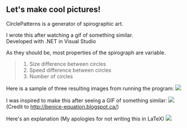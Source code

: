 ## Let's make cool pictures!

CirclePatterns is a generator of spirographic art.

I wrote this after watching a gif of something similar.  
Developed with .NET in Visual Studio

As they should be, most properties of the spirograph are variable.
  >1. Size difference between circles
  >2. Speed difference between circles
  >3. Number of circles

Here is a sample of three resulting images from running the program:
![](https://raw.githubusercontent.com/jpatomic96/Spirograph-Generator/master/Images/Sample.png)

I was inspired to make this after seeing a GIF of something similar:
![](https://raw.githubusercontent.com/jpatomic96/Spirograph-Generator/master/Images/Inspiration.png)
(Credit to http://benice-equation.blogspot.ca/)

Here's an explanation (My apologies for not writing this in LaTeX)
![](https://raw.githubusercontent.com/jpatomic96/Spirograph-Generator/master/Images/Explanation.png)

